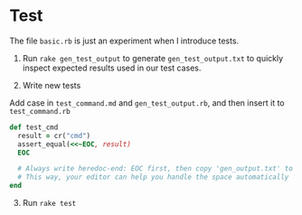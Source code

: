 # Test

The file `basic.rb` is just an experiment when I introduce tests.

1. Run `rake gen_test_output` to generate `gen_test_output.txt` to quickly inspect expected results used in our test cases.

2. Write new tests

Add case in `test_command.md` and `gen_test_output.rb`, and then insert it to `test_command.rb`

```ruby
def test_cmd
  result = cr("cmd")
  assert_equal(<<~EOC, result)
  EOC

  # Always write heredoc-end: EOC first, then copy 'gen_output.txt' to the middle
  # This way, your editor can help you handle the space automatically
end
```

3. Run `rake test`
